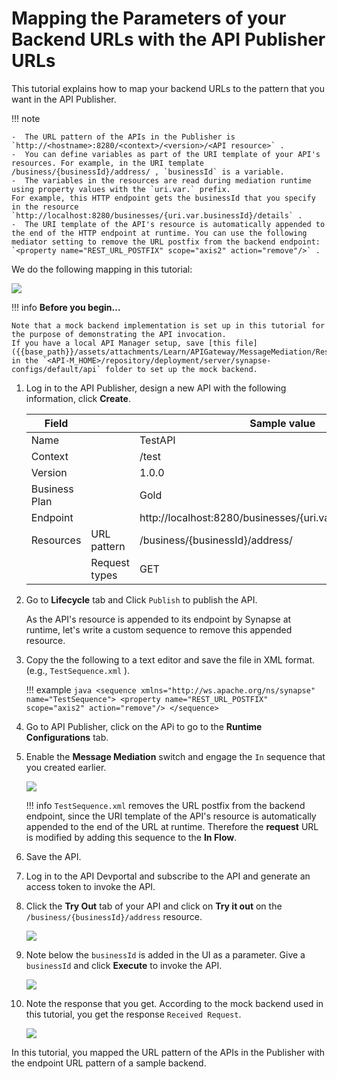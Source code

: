 # Mapping the Parameters of your Backend URLs with the API Publisher URLs

This tutorial explains how to map your backend URLs to the pattern that you want in the API Publisher.   

!!! note

    -  The URL pattern of the APIs in the Publisher is `http://<hostname>:8280/<context>/<version>/<API resource>` .
    -  You can define variables as part of the URI template of your API's resources. For example, in the URI template /business/{businessId}/address/ , `businessId` is a variable.
    -  The variables in the resources are read during mediation runtime using property values with the `uri.var.` prefix. 
    For example, this HTTP endpoint gets the businessId that you specify in the resource `http://localhost:8280/businesses/{uri.var.businessId}/details` .
    -  The URI template of the API's resource is automatically appended to the end of the HTTP endpoint at runtime. You can use the following mediator setting to remove the URL postfix from the backend endpoint:   
    `<property name="REST_URL_POSTFIX" scope="axis2" action="remove"/>` .

We do the following mapping in this tutorial:

[![]({{base_path}}/assets/img/Learn/APIGateway/MessageMediation/url-mapping.png)]({{base_path}}/assets/img/Learn/APIGateway/MessageMediation/url-mapping.png)

!!! info
    **Before you begin...** 
    
    Note that a mock backend implementation is set up in this tutorial for the purpose of demonstrating the API invocation. 
    If you have a local API Manager setup, save [this file]({{base_path}}/assets/attachments/Learn/APIGateway/MessageMediation/Response_API.xml) in the `<API-M_HOME>/repository/deployment/server/synapse-configs/default/api` folder to set up the mock backend.

1.  Log in to the API Publisher, design a new API with the following information, click **Create**.

    | Field         |               |   Sample value                                                  |
    |---------------|---------------|-----------------------------------------------------------------|
    | Name          |               |   TestAPI                                                       |
    | Context       |               |   /test                                                         |
    | Version       |               |   1.0.0                                                         |
    | Business Plan |               |   Gold                                                          |
    | Endpoint      |               |   http://localhost:8280/businesses/{uri.var.businessId}/details |
    | Resources     |  URL pattern  |   /business/{businessId}/address/                               |
    |               |  Request types|   GET                                                           |    

3.  Go to **Lifecycle** tab and Click `Publish` to publish the API.

    As the API's resource is appended to its endpoint by Synapse at runtime, let's write a custom sequence to remove this appended resource.

4.  Copy the the following to a text editor and save the file in XML format.  
    (e.g., `TestSequence.xml` ).

    !!! example
        ``` java
        <sequence xmlns="http://ws.apache.org/ns/synapse" name="TestSequence">
            <property name="REST_URL_POSTFIX" scope="axis2" action="remove"/>
        </sequence>
        ```

5.  Go to API Publisher, click on the APi to go to the **Runtime Configurations** tab.

6.  Enable the **Message Mediation**  switch and engage the `In` sequence that you created earlier.  

    [![]({{base_path}}/assets/img/Learn/APIGateway/MessageMediation/upload-test-seq.png)]({{base_path}}/assets/img/Learn/APIGateway/MessageMediation/upload-test-seq.png)

    !!! info
        `TestSequence.xml` removes the URL postfix from the backend endpoint, since the URI template of the API's resource is automatically appended to the end of the URL at runtime. Therefore the **request** URL is modified by adding this sequence to the **In Flow**.


7.  Save the API.

8.  Log in to the API Devportal and subscribe to the API and generate an access token to invoke the API.
 
9.  Click the **Try Out** tab of your API and click on **Try it out** on the `/business/{businessId}/address` resource.  

    [![]({{base_path}}/assets/img/Learn/APIGateway/MessageMediation/test-api-try-out.png)]({{base_path}}/assets/img/Learn/APIGateway/MessageMediation/test-api-try-out.png)

19. Note below the `businessId` is added in the UI as a parameter. Give a `businessId` and click **Execute** to invoke 
the API.  

    [![]({{base_path}}/assets/img/Learn/APIGateway/MessageMediation/test-api-tryout-execute.png)]({{base_path}}/assets/img/Learn/APIGateway/MessageMediation/test-api-tryout-execute.png)

20. Note the response that you get. According to the mock backend used in this tutorial, you get the response `Received Request`.  

    [![]({{base_path}}/assets/img/Learn/APIGateway/MessageMediation/test-api-resource.png)]({{base_path}}/assets/img/Learn/APIGateway/MessageMediation/test-api-resource.png)

In this tutorial, you mapped the URL pattern of the APIs in the Publisher with the endpoint URL pattern of a sample backend.
